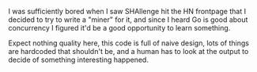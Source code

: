 I was sufficiently bored when I saw SHAllenge hit the HN frontpage that I decided to try to write a "miner" for it, and since I heard Go is good about concurrency I figured it'd be a good opportunity to learn something.

Expect nothing quality here, this code is full of naive design, lots of things are hardcoded that shouldn't be, and a human has to look at the output to decide of something interesting happened.